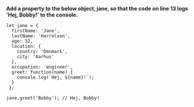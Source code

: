**Add a property to the below object, jane, so that the code on line 13 logs 'Hej, Bobby!' to the console.**

```
let jane = {
  firstName: 'Jane',
  lastName: 'Harrelson',
  age: 32,
  location: {
    country: 'Denmark',
    city: 'Aarhus'
  },
  occupation: 'engineer',
  greet: function(name) {
    console.log(`Hej, ${name}!`);
  }
 };

jane.greet('Bobby'); // Hej, Bobby!
```
